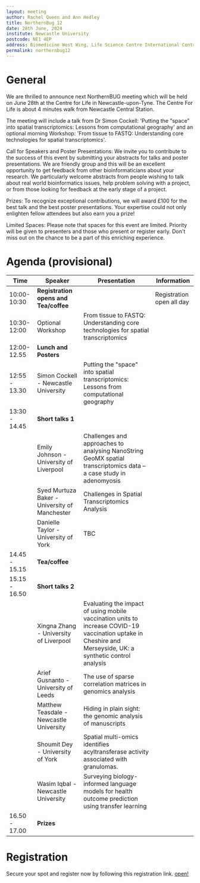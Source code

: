 ```yaml
---
layout: meeting
author: Rachel Queen and Ann Hedley
title: NorthernBug 12
date: 28th June, 2024
institute: Newcastle University
postcode: NE1 4EP
address: Biomedicine West Wing, Life Science Centre International Centre for Life Times Square, Newcastle upon Tyne
permalink: northernbug12
---
```


# General

We are thrilled to announce next NorthernBUG meeting which will be held on June 28th at the Centre for Life in Newcastle-upon-Tyne. The Centre For Life is about 4 minutes walk from Newcastle Central Station.

The meeting will include a talk from Dr Simon Cockell: 'Putting the "space" into spatial transcriptomics: Lessons from computational geography' and an optional morning Workshop: 'From tissue to FASTQ: Understanding core technologies for spatial transcriptomics'.

Call for Speakers and Poster Presentations: We invite you to contribute to the success of this event by submitting your abstracts for talks and poster presentations. We are friendly group and this will be an excellent opportunity to get feedback from other bioinformaticians about your research. We particularly welcome abstracts from people wishing to talk about real world bioinformatics issues, help problem solving with a project, or from those looking for feedback at the early stage of a project.

Prizes: To recognize exceptional contributions, we will award £100 for the best talk and the best poster presentations. Your expertise could not only enlighten fellow attendees but also earn you a prize!

Limited Spaces: Please note that spaces for this event are limited. Priority will be given to presenters and those who present or register early. Don't miss out on the chance to be a part of this enriching experience.



# Agenda (provisional)

| Time          | Speaker        | Presentation | Information |
|---------------|----------------|--------------|-------------|
| 10:00-10:30   | **Registration opens and Tea/coffee** | |   Registration open all day |
| 10:30-12:00   | Optional Workshop | From tissue to FASTQ: Understanding core technologies for spatial transcriptomics | |
| 12:00-12.55   | **Lunch and Posters** | | |
| 12:55 - 13.30 |Simon Cockell - Newcastle University | Putting the "space" into spatial transcriptomics: Lessons from computational geography | |
| 13:30 - 14.45 | **Short talks 1**      | | |
|    | Emily Johnson - University of Liverpool |  Challenges and approaches to analysing NanoString GeoMX spatial transcriptomics data – a case study in adenomyosis | |
|    | Syed Murtuza Baker - University of Manchester |  Challenges in Spatial Transcriptomics Analysis    | |
|    | Danielle Taylor - University of York  | TBC  | |
| 14.45 - 15.15 | **Tea/coffee**  | | |
| 15.15 - 16.50 | **Short talks 2** | | |
|    | Xingna Zhang - University of Liverpool | Evaluating the impact of using mobile vaccination units to increase COVID-19 vaccination uptake in Cheshire and Merseyside, UK: a synthetic control analysis | |
|    | Arief Gusnanto - University of Leeds  | The use of sparse correlation matrices in genomics analysis  | |
|    | Matthew Teasdale - Newcastle University  | Hiding in plain sight: the genomic analysis of manuscripts | |
|    | Shoumit Dey - University of York  |   Spatial multi-omics identifies acyltransferase activity associated with granulomas. | |
|    | Wasim Iqbal - Newcastle University  |    Surveying biology-informed language models for health outcome prediction using transfer learning  | |
| 16.50 - 17.00 | **Prizes**  | | |


# Registration
Secure your spot and register now by following this registration link. [open!](https://forms.office.com/e/PCM1ikdWU1)
